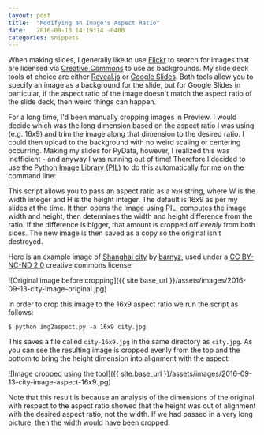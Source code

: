 ```yaml
---
layout: post
title:  "Modifying an Image's Aspect Ratio"
date:   2016-09-13 14:19:14 -0400
categories: snippets
---
```


When making slides, I generally like to use [Flickr](https://www.flickr.com/) to search for images that are licensed via [Creative Commons](https://creativecommons.org/) to use as backgrounds. My slide deck tools of choice are either [Reveal.js](http://lab.hakim.se/reveal-js/#/) or [Google Slides](https://www.google.com/slides/about/). Both tools allow you to specify an image as a background for the slide, but for Google Slides in particular, if the aspect ratio of the image doesn't match the aspect ratio of the slide deck, then weird things can happen.

For a long time, I'd been manually cropping images in Preview. I would decide which was the long dimension based on the aspect ratio I was using (e.g. 16x9) and trim the image along that dimension to the desired ratio. I could then upload to the background with no weird scaling or centering occurring. Making my slides for PyData, however, I realized this was inefficient - and anyway I was running out of time! Therefore I decided to use the [Python Image Library (PIL)](http://www.pythonware.com/products/pil/) to do this automatically for me on the command line:

<script src="https://gist.github.com/bbengfort/d49ea52d7b73897785dd619685be310b.js"></script>

This script allows you to pass an aspect ratio as a `WxH` string, where W is the width integer and H is the height integer. The default is 16x9 as per my slides at the time. It then opens the Image using PIL, computes the image width and height, then determines the width and height difference from the ratio. If the difference is bigger, that amount is cropped off _evenly_ from both sides. The new image is then saved as a copy so the original isn't destroyed.

Here is an example image of [Shanghai city](https://flic.kr/p/bmM7Xv) by [barnyz](https://www.flickr.com/photos/75487768@N04/), used under a [CC BY-NC-ND 2.0](https://creativecommons.org/licenses/by-nc-nd/2.0/) creative commons license:

![Original image before cropping]({{ site.base_url }}/assets/images/2016-09-13-city-image-original.jpg)

In order to crop this image to the 16x9 aspect ratio we run the script as follows:

```
$ python img2aspect.py -a 16x9 city.jpg
```

This saves a file called `city-16x9.jpg` in the same directory as `city.jpg`. As you can see the resulting image is cropped evenly from the top and the bottom to bring the height dimension into alignment with the aspect:

![Image cropped using the tool]({{ site.base_url }}/assets/images/2016-09-13-city-image-aspect-16x9.jpg)

Note that this result is because an analysis of the dimensions of the original with respect to the aspect ratio showed that the height was out of alignment with the desired aspect ratio, not the width. If we had passed in a very long picture, then the width would have been cropped.
